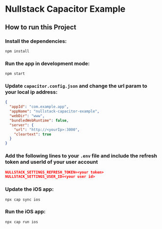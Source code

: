 # Nullstack Capacitor Example

## How to run this Project

### Install the dependencies:

`npm install`

### Run the app in development mode:

`npm start`

### Update `capacitor.config.json` and change the url param to your local ip address:

```json
{
  "appId": "com.example.app",
  "appName": "nullstack-capacitor-example",
  "webDir": "www",
  "bundledWebRuntime": false,
  "server": {
    "url": "http://<yourIp>:3000",
    "cleartext": true
  }
}
```

### Add the following lines to your `.env` file and include the refresh token and userId of your user account
```json
NULLSTACK_SETTINGS_REFRESH_TOKEN=<your token>
NULLSTACK_SETTINGS_USER_ID=<your user id>
```

### Update the iOS app:

`npx cap sync ios`

### Run the iOS app:

`npx cap run ios`
